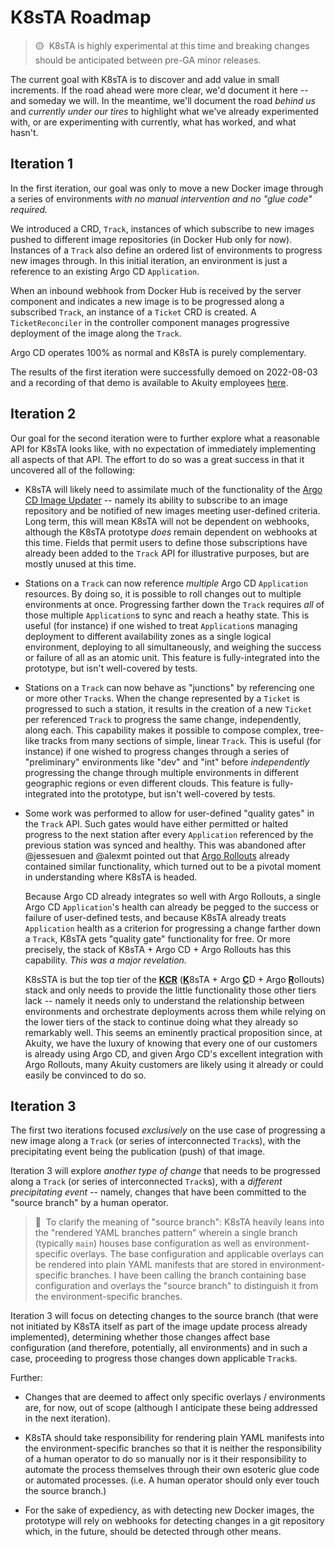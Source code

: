 # K8sTA Roadmap

> 🟡&nbsp;&nbsp;K8sTA is highly experimental at this time and breaking changes
> should be anticipated between pre-GA minor releases.

The current goal with K8sTA is to discover and add value in small increments. If
the road ahead were more clear, we'd document it here -- and someday we will. In
the meantime, we'll document the road _behind us_ and _currently under our
tires_ to highlight what we've already experimented with, or are experimenting
with currently, what has worked, and what hasn't.

## Iteration 1

In the first iteration, our goal was only to move a new Docker image through a
series of environments _with no manual intervention and no "glue code"
required._

We introduced a CRD, `Track`, instances of which subscribe to new images pushed
to different image repositories (in Docker Hub only for now). Instances of a
`Track` also define an ordered list of environments to progress new images
through. In this initial iteration, an environment is just a reference to an
existing Argo CD `Application`.

When an inbound webhook from Docker Hub is received by the server component and
indicates a new image is to be progressed along a subscribed `Track`, an
instance of a `Ticket` CRD is created. A `TicketReconciler` in the controller
component manages progressive deployment of the image along the `Track`.

Argo CD operates 100% as normal and K8sTA is purely complementary.

The results of the first iteration were successfully demoed on 2022-08-03 and
a recording of that demo is available to Akuity employees
[here](https://drive.google.com/file/d/1HfAaS9tky3QVof9xTvYugr55CwIhCOSJ/view?usp=sharing).

## Iteration 2

Our goal for the second iteration were to further explore what a reasonable API
for K8sTA looks like, with no expectation of immediately implementing all
aspects of that API. The effort to do so was a great success in that it
uncovered all of the following:

* K8sTA will likely need to assimilate much of the functionality of the
  [Argo CD Image Updater](https://argocd-image-updater.readthedocs.io/en/stable/)
  -- namely its ability to subscribe to an image repository and be notified of
  new images meeting user-defined criteria. Long term, this will mean K8sTA will
  not be dependent on webhooks, although the K8sTA prototype _does_ remain
  dependent on webhooks at this time. Fields that permit users to define those
  subscriptions have already been added to the `Track` API for illustrative
  purposes, but are mostly unused at this time.

* Stations on a `Track` can now reference _multiple_ Argo CD `Application`
  resources. By doing so, it is possible to roll changes out to multiple
  environments at once. Progressing farther down the `Track` requires _all_ of
  those multiple `Application`s to sync and reach a heathy state. This is
  useful (for instance) if one wished to treat `Application`s managing
  deployment to different availability zones as a single logical environment,
  deploying to all simultaneously, and weighing the success or failure of all
  as an atomic unit. This feature is fully-integrated into the prototype, but
  isn't well-covered by tests.

* Stations on a `Track` can now behave as "junctions" by referencing one or more
  other `Track`s. When the change represented by a `Ticket` is progressed to
  such a station, it results in the creation of a new `Ticket` per referenced
  `Track` to progress the same change, independently, along each. This
  capability makes it possible to compose complex, tree-like tracks from many
  sections of simple, linear `Track`. This is useful (for instance) if one
  wished to progress changes through a series of "preliminary" environments like
  "dev" and "int" before _independently_ progressing the change through multiple
  environments in different geographic regions or even different clouds. This
  feature is fully-integrated into the prototype, but isn't well-covered by
  tests.

* Some work was performed to allow for user-defined "quality gates" in the
  `Track` API. Such gates would have either permitted or halted progress to the
  next station after every `Application` referenced by the previous station was
  synced and healthy. This was abandoned after @jessesuen and @alexmt pointed
  out that [Argo Rollouts](https://argoproj.github.io/argo-rollouts/) already
  contained similar functionality, which turned out to be a pivotal moment in
  understanding where K8sTA is headed.

  Because Argo CD already integrates so well with Argo Rollouts, a single Argo
  CD `Application`'s health can already be pegged to the success or failure of
  user-defined tests, and because K8sTA already treats `Application` health as a
  criterion for progressing a change farther down a `Track`, K8sTA gets
  "quality gate" functionality for free. Or more precisely, the stack of K8sTA +
  Argo CD + Argo Rollouts has this capability. _This was a major revelation._

  K8sSTA is but the top tier of the <b><u>KCR</u></b> (<b><u>K</u></b>8sTA +
  Argo <b><u>C</u></b>D + Argo <b><u>R</u></b>ollouts) stack and only needs to
  provide the little functionality those other tiers lack -- namely it needs
  only to understand the relationship between environments and orchestrate
  deployments across them while relying on the lower tiers of the stack to
  continue doing what they already so remarkably well. This seems an eminently
  practical proposition since, at Akuity, we have the luxury of knowing that
  every one of our customers is already using Argo CD, and given Argo CD's
  excellent integration with Argo Rollouts, many Akuity customers are likely
  using it already or could easily be convinced to do so.

## Iteration 3

The first two iterations focused _exclusively_ on the use case of progressing a
new image along a `Track` (or series of interconnected `Track`s), with the
precipitating event being the publication (push) of that image.

Iteration 3 will explore _another type of change_ that needs to be progressed
along a `Track` (or series of interconnected `Track`s), with a _different
precipitating event_ -- namely, changes that have been committed to the "source
branch" by a human operator.

> 📝&nbsp;&nbsp;To clarify the meaning of "source branch": K8sTA heavily leans
into the "rendered YAML branches pattern" wherein a single branch (typically
`main`) houses base configuration as well as environment-specific overlays. The
base configuration and applicable overlays can be rendered into plain YAML
manifests that are stored in environment-specific branches. I have been calling
the branch containing base configuration and overlays the "source branch" to
distinguish it from the environment-specific branches.

Iteration 3 will focus on detecting changes to the source branch (that were not
initiated by K8sTA itself as part of the image update process already
implemented), determining whether those changes affect base configuration (and
therefore, potentially, all environments) and in such a case, proceeding to
progress those changes down applicable `Track`s.

Further:

* Changes that are deemed to affect only specific overlays / environments are,
  for now, out of scope (although I anticipate these being addressed in the
  next iteration).

* K8sTA should take responsibility for rendering plain YAML manifests into the
  environment-specific branches so that it is neither the responsibility of a
  human operator to do so manually nor is it their responsibility to automate
  the process themselves through their own esoteric glue code or automated
  processes. (i.e. A human operator should only ever touch the source branch.)

* For the sake of expediency, as with detecting new Docker images, the prototype
  will rely on webhooks for detecting changes in a git repository which, in the
  future, should be detected through other means.
